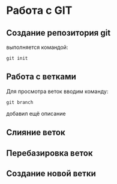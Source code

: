 # Работа с GIT
## Создание репозитория git
выполняется командой:
```
git init
```
## Работа с ветками
Для просмотра веток вводим команду:

```
git branch
```
добавил ещё описание 

## Слияние веток 

## Перебазировка веток

## Cоздание новой ветки
